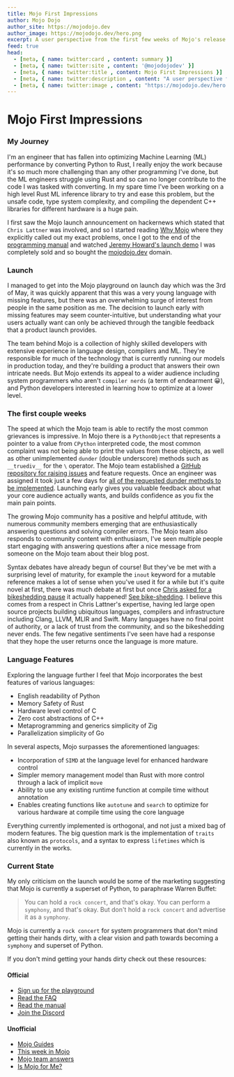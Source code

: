 ```yaml
---
title: Mojo First Impressions 
author: Mojo Dojo
author_site: https://mojodojo.dev
author_image: https://mojodojo.dev/hero.png
excerpt: A user perspective from the first few weeks of Mojo's release
feed: true
head:
  - [meta, { name: twitter:card , content: summary }]
  - [meta, { name: twitter:site , content: '@mojodojodev' }]
  - [meta, { name: twitter:title , content: Mojo First Impressions }]
  - [meta, { name: twitter:description , content: "A user perspective from the first few weeks of Mojo's release" }]
  - [meta, { name: twitter:image , content: "https://mojodojo.dev/hero.png" }]
---
```


# Mojo First Impressions

### My Journey
I'm an engineer that has fallen into optimizing Machine Learning (ML) performance by converting Python to Rust, I really enjoy the work because it's so much more challenging than any other programming I've done, but the ML engineers struggle using Rust and so can no longer contribute to the code I was tasked with converting. In my spare time I've been working on a high level Rust ML inference library to try and ease this problem, but the unsafe code, type system complexity, and compiling the dependent C++ libraries for different hardware is a huge pain. 

I first saw the Mojo launch announcement on hackernews which stated that `Chris Lattner` was involved, and so I started reading [Why Mojo](https://docs.modular.com/mojo/why-mojo.html) where they explicitly called out my exact problems, once I got to the end of the [programming manual](https://docs.modular.com/mojo/programming-manual.html) and watched [Jeremy Howard's launch demo](https://www.youtube.com/watch?v=6GvB5lZJqcE) I was completely sold and so bought the [mojodojo.dev](https://mojodojo.dev) domain.

### Launch
I managed to get into the Mojo playground on launch day which was the 3rd of May, it was quickly apparent that this was a very young language with missing features, but there was an overwhelming surge of interest from people in the same position as me. The decision to launch early with missing features may seem counter-intuitive, but understanding what your users actually want can only be achieved through the tangible feedback that a product launch provides.

The team behind Mojo is a collection of highly skilled developers with extensive experience in language design, compilers and ML. They're responsible for much of the technology that is currently running our models in production today, and they're building a product that answers their own intricate needs. But Mojo extends its appeal to a wider audience including system programmers who aren't `compiler nerds` (a term of endearment 😀), and Python developers interested in learning how to optimize at a lower level.

### The first couple weeks
The speed at which the Mojo team is able to rectify the most common grievances is impressive. In Mojo there is a `PythonObject` that represents a pointer to a value from `CPython` interpreted code, the most common complaint was not being able to print the values from these objects, as well as other unimplemented `dunder` (double underscore) methods such as `__truediv__` for the `\` operator. The Mojo team established a [GitHub repository for raising issues](https://github.com/modularml/mojo/) and feature requests. Once an engineer was assigned it took just a few days for [all of the requested dunder methods to be implemented](https://docs.modular.com/mojo/MojoPython/PythonObject.html). Launching early gives you valuable feedback about what your core audience actually wants, and builds confidence as you fix the main pain points.

The growing Mojo community has a positive and helpful attitude, with numerous community members emerging that are enthusiastically answering questions and solving compiler errors. The Mojo team also responds to community content with enthusiasm, I've seen multiple people start engaging with answering questions after a nice message from someone on the Mojo team about their blog post.

Syntax debates have already begun of course! But they've be met with a surprising level of maturity, for example the `inout` keyword for a mutable reference makes a lot of sense when you've used it for a while but it's quite novel at first, there was much debate at first but once [Chris asked for a bikeshedding pause](https://github.com/modularml/mojo/issues/7#issuecomment-1551821543) it actually happened! [See bike-shedding](https://en.wikipedia.org/wiki/Law_of_triviality). I believe this comes from a respect in Chris Lattner's expertise, having led large open source projects building ubiquitous languages, compilers and infrastructure including Clang, LLVM, MLIR and Swift. Many languages have no final point of authority, or a lack of trust from the community, and so the bikeshedding never ends. The few negative sentiments I've seen have had a response that they hope the user returns once the language is more mature.

### Language Features
Exploring the language further I feel that Mojo incorporates the best features of various languages:

- English readability of Python
- Memory Safety of Rust
- Hardware level control of C
- Zero cost abstractions of C++
- Metaprogramming and generics simplicity of Zig
- Parallelization simplicity of Go

In several aspects, Mojo surpasses the aforementioned languages:

- Incorporation of `SIMD` at the language level for enhanced hardware control
- Simpler memory management model than Rust with more control through a lack of implicit `move`
- Ability to use any existing runtime function at compile time without annotation
- Enables creating functions like `autotune` and `search` to optimize for various hardware at compile time using the core language

Everything currently implemented is orthogonal, and not just a mixed bag of modern features. The big question mark is the implementation of `traits` also known as `protocols`, and a syntax to express `lifetimes` which is currently in the works.

### Current State
My only criticism on the launch would be some of the marketing suggesting that Mojo is currently a superset of Python, to paraphrase Warren Buffet:

> You can hold a `rock concert`, and that's okay. You can perform a `symphony`, and that's okay. But don't hold a `rock concert` and advertise it as a `symphony`.

Mojo is currently a `rock concert` for system programmers that don't mind getting their hands dirty, with a clear vision and path towards becoming a `symphony` and superset of Python.

If you don't mind getting your hands dirty check out these resources:

#### Official
- [Sign up for the playground](https://www.modular.com/get-started)
- [Read the FAQ](https://docs.modular.com/mojo/faq.html)
- [Read the manual](https://docs.modular.com/mojo/programming-manual.html)
- [Join the Discord](https://www.discord.gg/modular)

#### Unofficial
- [Mojo Guides](/guides/)
- [This week in Mojo](/this_week_in_mojo/)
- [Mojo team answers](/mojo_team_answers)
- [Is Mojo for Me?](/is_mojo_for_me)
